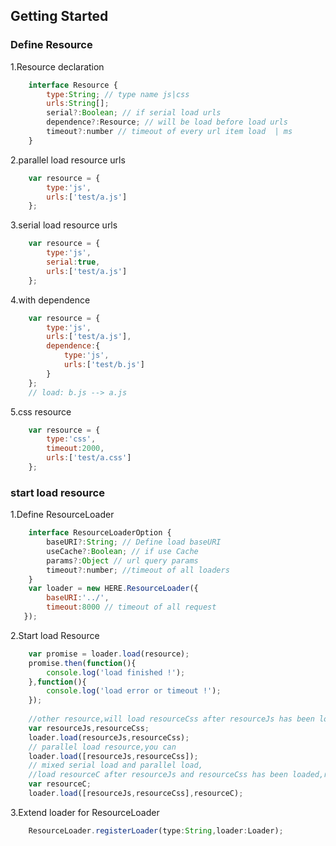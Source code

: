 ## Getting Started
### Define Resource
1.Resource declaration
```javascript
    interface Resource {
        type:String; // type name js|css
        urls:String[]; 
        serial?:Boolean; // if serial load urls
        dependence?:Resource; // will be load before load urls
        timeout?:number // timeout of every url item load  | ms
    }
```
2.parallel load resource urls 
```javascript
    var resource = {
        type:'js',
        urls:['test/a.js']
    };
```
3.serial load resource urls
```javascript
    var resource = {
        type:'js',
        serial:true,
        urls:['test/a.js']
    };
```
4.with dependence
```javascript
    var resource = {
        type:'js',
        urls:['test/a.js'],
        dependence:{
            type:'js',
            urls:['test/b.js']
        }
    };
    // load: b.js --> a.js
```
5.css resource
```javascript
    var resource = {
        type:'css',
        timeout:2000,
        urls:['test/a.css']
    };
```
### start load resource
1.Define ResourceLoader
```javascript
    interface ResourceLoaderOption {
        baseURI?:String; // Define load baseURI
        useCache?:Boolean; // if use Cache
        params?:Object // url query params
        timeout?:number; //timeout of all loaders
    }
    var loader = new HERE.ResourceLoader({
        baseURI:'../',
        timeout:8000 // timeout of all request
   });
```
2.Start load Resource
```javascript
    var promise = loader.load(resource);
    promise.then(function(){
        console.log('load finished !');
    },function(){
        console.log('load error or timeout !');
    });
    
    //other resource,will load resourceCss after resourceJs has been loaded
    var resourceJs,resourceCss;
    loader.load(resourceJs,resourceCss);
    // parallel load resource,you can
    loader.load([resourceJs,resourceCss]);
    // mixed serial load and parallel load,
    //load resourceC after resourceJs and resourceCss has been loaded,resourceJs and resourceCss load parallel
    var resourceC;
    loader.load([resourceJs,resourceCss],resourceC);
```
3.Extend loader for ResourceLoader
```javascript
    ResourceLoader.registerLoader(type:String,loader:Loader);
```